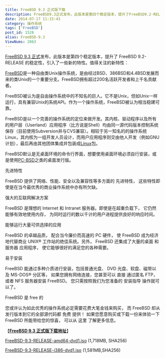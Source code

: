 ```yaml
---
title: FreeBSD 9.3 正式版下载
description: FreeBSD9.3正式发布，此版本是第四个稳定版本，提升了FreeBSD9.2-RELEASE的稳定性，引入了一些新的特性。值得关注的新特性：FreeBSD是一种自由类Unix操作系统，是由经过BSD、386BSD和4.4BSD发展而来的类Unix的一个重要分支。FreeBSD拥有超过200名活跃开发者和上千名贡献者。FreeBSD被认为是自由操作系统中的不知名的巨人。它不是Unix，
date: 2014-07-17 11:15:43
category: 操作系统
tags: ['FreeBSD']
post_id: 1528
alias: FreeBSD-9.3
ViewNums: 2863
---
```


[FreeBSD 9.3 正式](/blog/freebsd-93)发布，此版本是第四个稳定版本，提升了 FreeBSD 9.2-RELEASE 的稳定性，引入了一些新的特性。值得关注的新特性：

[FreeBSD](/tags/FreeBSD)是一种自由类Unix操作系统，是由经过BSD、386BSD和4.4BSD发展而来的类Unix的一个重要分支。FreeBSD拥有超过200名活跃开发者和上千名贡献者。

FreeBSD被认为是自由操作系统中的不知名的巨人。它不是Unix，但如Unix一样运行，具有兼容Unix的系统API。作为一个操作系统，FreeBSD被认为相当稳建可靠。

FreeBSD是以一个完善的操作系统的定位来做开发。其内核、驱动程序以及所有的用户层（Userland）应用程序（比方说是Shell）均由同一源代码版本控制系统保存（目前使用Subversion并与CVS兼容）。相较于另一知名的的操作系统Linux，其内核为一组开发人员设计，而用户应用程序则交由他人开发（例如GNU计划），最后再由其他团体集成并包装成[Linux](/tags/Linux)包。

FreeBSD默认是无桌面环境的命令行界面，想要使用桌面环境必须自行安装，或是使用[PC-BSD](/tags/PC-BSD)之类的桌面发行版。

先进特性

FreeBSD 提供了网络、性能、安全以及兼容性等多方面的 先进特性， 这些特性即使是在当今最优秀的商业操作系统中亦有所欠缺。

强大的互联网解决方案

FreeBSD 是理想的 Internet 和 Intranet 服务器。即使是在超重负载下， 它仍然能够有效地使用内存， 为同时运行的数以千计的用户进程提供良好的响应时间。

能够运行大量可供选择的应用

FreeBSD 的卓越品质， 配合当今廉价而高速的 PC 硬件， 使 FreeBSD 成为经济地代替商业 UNIX® 工作站的绝佳系统。另外， FreeBSD 还集成了大量的桌面 和服务器 应用程序， 使它能够很好的满足您的各种需要。

易于安装

FreeBSD 能通过多种介质进行安装，包括普通光盘、 DVD 光盘、软盘、磁带以及 MS-DOS® 分区等， 如果您拥有网络连接，您甚至可以 直接 通过匿名 FTP，或者 NFS 服务器安装 FreeBSD。 您只需按照我们为您准备的 安装指导 操作就可以了。

FreeBSD 是 free 的

您或许认为如此优秀的操作系统必定需要花费大笔金钱来购买， 而 FreeBSD 却从发行版本到它的全部源代码都 免费 提供！ 如果您愿意购买或下载一份来体验一下 FreeBSD 所能带给您的惊喜， 可以从 这里 了解更多信息。

【[**FreeBSD 9.3 正式版下载地址**](/blog/freebsd-93)】

[FreeBSD-9.3-RELEASE-amd64-dvd1.iso](http://ftp.cz.freebsd.org/pub/FreeBSD/releases/ISO-IMAGES/9.3/FreeBSD-9.3-RELEASE-amd64-dvd1.iso) (1,718MB, SHA256)

[FreeBSD-9.3-RELEASE-i386-dvd1.iso](http://ftp4.fr.freebsd.org/pub/FreeBSD/releases/ISO-IMAGES/9.3/FreeBSD-9.3-RELEASE-i386-dvd1.iso) (1,581MB,SHA256)

